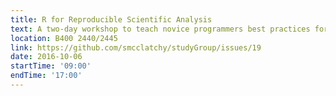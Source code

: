 ```yaml
---
title: R for Reproducible Scientific Analysis
text: A two-day workshop to teach novice programmers best practices for using R for data analysis.
location: B400 2440/2445
link: https://github.com/smcclatchy/studyGroup/issues/19
date: 2016-10-06
startTime: '09:00'
endTime: '17:00'
---
```

